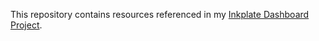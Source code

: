 This repository contains resources referenced in my [Inkplate Dashboard Project](https://it-obey.com/index.php/smart-home-dashboard/).

